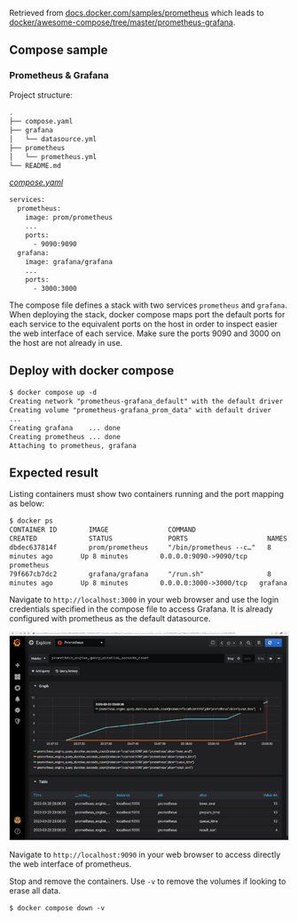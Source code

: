 Retrieved from [docs.docker.com/samples/prometheus](https://docs.docker.com/samples/prometheus) which leads to [docker/awesome-compose/tree/master/prometheus-grafana](https://github.com/docker/awesome-compose/tree/master/prometheus-grafana).

## Compose sample
### Prometheus & Grafana

Project structure:
```
.
├── compose.yaml
├── grafana
│   └── datasource.yml
├── prometheus
│   └── prometheus.yml
└── README.md
```

[_compose.yaml_](compose.yaml)
```
services:
  prometheus:
    image: prom/prometheus
    ...
    ports:
      - 9090:9090
  grafana:
    image: grafana/grafana
    ...
    ports:
      - 3000:3000
```
The compose file defines a stack with two services `prometheus` and `grafana`.
When deploying the stack, docker compose maps port the default ports for each service to the equivalent ports on the host in order to inspect easier the web interface of each service.
Make sure the ports 9090 and 3000 on the host are not already in use.

## Deploy with docker compose

```
$ docker compose up -d
Creating network "prometheus-grafana_default" with the default driver
Creating volume "prometheus-grafana_prom_data" with default driver
...
Creating grafana    ... done
Creating prometheus ... done
Attaching to prometheus, grafana

```

## Expected result

Listing containers must show two containers running and the port mapping as below:
```
$ docker ps
CONTAINER ID        IMAGE               COMMAND                  CREATED             STATUS              PORTS                    NAMES
dbdec637814f        prom/prometheus     "/bin/prometheus --c…"   8 minutes ago       Up 8 minutes        0.0.0.0:9090->9090/tcp   prometheus
79f667cb7dc2        grafana/grafana     "/run.sh"                8 minutes ago       Up 8 minutes        0.0.0.0:3000->3000/tcp   grafana
```

Navigate to `http://localhost:3000` in your web browser and use the login credentials specified in the compose file to access Grafana. It is already configured with prometheus as the default datasource.

![page](output.jpg)

Navigate to `http://localhost:9090` in your web browser to access directly the web interface of prometheus.

Stop and remove the containers. Use `-v` to remove the volumes if looking to erase all data.
```
$ docker compose down -v
```
